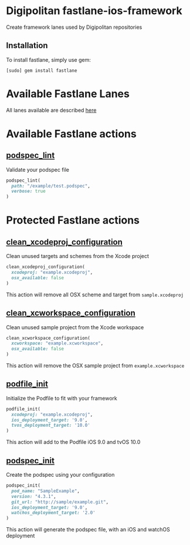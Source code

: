 Digipolitan fastlane-ios-framework
================

Create framework lanes used by Digipolitan repositories

## Installation
To install fastlane, simply use gem:

```
[sudo] gem install fastlane
```

# Available Fastlane Lanes
All lanes available are described [here](fastlane/README.md)

# Available Fastlane actions

## [podspec_lint](fastlane/actions/podspec_lint.rb)

Validate your podspec file

```Ruby
podspec_lint(
  path: "/example/test.podspec",
  verbose: true
)
```

# Protected Fastlane actions

## [clean_xcodeproj_configuration](fastlane/actions/clean_xcodeproj_configuration.rb)

Clean unused targets and schemes from the Xcode project

```Ruby
clean_xcodeproj_configuration(
  xcodeproj: "example.xcodeproj",
  osx_available: false
)
```
This action will remove all OSX scheme and target from `sample.xcodeproj`

## [clean_xcworkspace_configuration](fastlane/actions/clean_xcworkspace_configuration.rb)

Clean unused sample project from the Xcode workspace

```Ruby
clean_xcworkspace_configuration(
  xcworkspace: "example.xcworkspace",
  osx_available: false
)
```
This action will remove the OSX sample project from `example.xcworkspace`

## [podfile_init](fastlane/actions/podfile_init.rb)

Initialize the Podfile to fit with your framework

```Ruby
podfile_init(
  xcodeproj: "example.xcodeproj",
  ios_deployment_target: '9.0',
  tvos_deployment_target: '10.0'
)
```
This action will add to the Podfile iOS 9.0 and tvOS 10.0

## [podspec_init](fastlane/actions/podspec_init.rb)

Create the podspec using your configuration

```Ruby
podspec_init(
  pod_name: "SampleExample",
  version: "4.3.1",
  git_url: "http://sample/example.git",
  ios_deployment_target: '9.0',
  watchos_deployment_target: '2.0'
)
```
This action will generate the podspec file, with an iOS and watchOS deployment 
